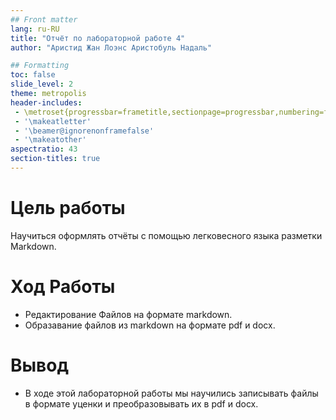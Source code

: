 ```yaml
---
## Front matter
lang: ru-RU
title: "Отчёт по лабораторной работе 4"
author: "Аристид Жан Лоэнс Аристобуль Надаль"

## Formatting
toc: false
slide_level: 2
theme: metropolis
header-includes: 
 - \metroset{progressbar=frametitle,sectionpage=progressbar,numbering=fraction}
 - '\makeatletter'
 - '\beamer@ignorenonframefalse'
 - '\makeatother'
aspectratio: 43
section-titles: true
---
```


# Цель работы

Научиться оформлять отчёты с помощью легковесного языка разметки Markdown.

# Ход Работы

- Редактирование Файлов на формате markdown.
- Образавание файлов из markdown на формате pdf и docx.

# Вывод

- В ходе этой лабораторной работы мы научились записывать файлы в формате уценки и преобразовывать их в pdf и docx.
